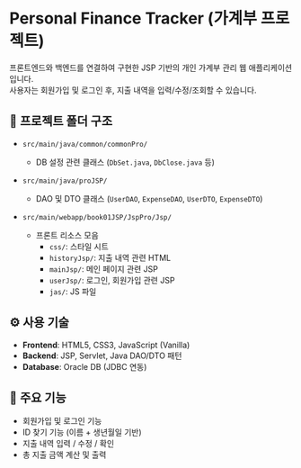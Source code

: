 # Personal Finance Tracker (가계부 프로젝트)

프론트엔드와 백엔드를 연결하여 구현한 JSP 기반의 개인 가계부 관리 웹 애플리케이션입니다.  
사용자는 회원가입 및 로그인 후, 지출 내역을 입력/수정/조회할 수 있습니다.

## 📁 프로젝트 폴더 구조

- `src/main/java/common/commonPro/`  
  - DB 설정 관련 클래스 (`DbSet.java`, `DbClose.java` 등)

- `src/main/java/proJSP/`  
  - DAO 및 DTO 클래스 (`UserDAO`, `ExpenseDAO`, `UserDTO`, `ExpenseDTO`)

- `src/main/webapp/book01JSP/JspPro/Jsp/`  
  - 프론트 리소스 모음
    - `css/`: 스타일 시트
    - `historyJsp/`: 지출 내역 관련 HTML
    - `mainJsp/`: 메인 페이지 관련 JSP
    - `userJsp/`: 로그인, 회원가입 관련 JSP
    - `jas/`: JS 파일
               
## ⚙️ 사용 기술

- **Frontend**: HTML5, CSS3, JavaScript (Vanilla)
- **Backend**: JSP, Servlet, Java DAO/DTO 패턴
- **Database**: Oracle DB (JDBC 연동)

## 🧪 주요 기능

- 회원가입 및 로그인 기능
- ID 찾기 기능 (이름 + 생년월일 기반)
- 지출 내역 입력 / 수정 / 확인
- 총 지출 금액 계산 및 출력                        
